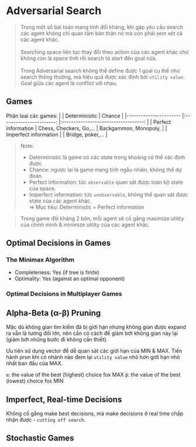# Adversarial Search
> Trong một số bài toán mang tính đối kháng, khi gặp yêu cầu search các agent không chỉ quan tâm bản thân nó mà còn phải xem xét cả các agent khác. <br> <br>
> Searching space liên tục thay đổi theo action của các agent khác chứ không còn là space tĩnh rồi search từ start đến goal nữa. <br> <br>
> Trong Adversarial search không thể define được 1 goal cụ thể như search thông thường, mà hiệu quả được xác định bởi `utility value`. Goal giữa các agent là conflict với nhau.<br>

## Games
Phân loại các games:
|                       	|      Deterministic      	|                Chance               	|
|-----------------------	|:-----------------------:	|:-----------------------------------:	|
| Perfect information   	| Chess, Checkers, Go,... 	| Backgammon, Monopoly,                	|
| Imperfect information 	|                         	| Bridge, poker,...                     |

> Note: <br>
> - Deterministic là game có các state trong khoảng có thể xác định được.<br>
> - Chance: ngược lại là game mang tính ngẫu nhiên, không thể dự đoán. <br>
> - Perfect information: tức `observable` quan sát được toàn bộ state của space. <br>
> - Imperfect information: tức `unobservable`, không thể quan sát được state của các agent khác. <br>
> => Mục tiêu: Deterministic + Perfect information <br>

> Trong game đối kháng 2 bên, mỗi agent sẽ cố gắng maximize utility của chính mình & minimize utility của các agent khác. <br>

## Optimal Decisions in Games
### The Minimax Algorithm
- Completeness: Yes (if tree is finite)
- Optimality: Yes (against an optimal opponent)
### Optimal Decisions in Multiplayer Games

## Alpha-Beta (α-β) Pruning
Mặc dù không gian tìm kiếm đã bị giới hạn nhưng không gian được expand ra vẫn là tương đối lớn, nên cần có cách để giảm bớt không gian này lại (giảm bớt những bước đi không cần thiết). <br>

Ưu tiên sử dụng vector để dễ quan sát các giới hạn của MIN & MAX. Tiến hành prun khi có nhánh nào đem lại `utility value` nhỏ hơn giới hạn nhỏ nhất ban đầu của MAX. <br>

`α`: the value of the best (highest) choice fox MAX
`β`: the value of the best (lowest) choice fox MIN

## Imperfect, Real-time Decisions
Không cố gắng make best decisions, mà make decisions ở real time chấp nhận được - `cutting off search`. <br>

## Stochastic Games